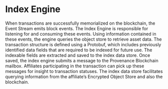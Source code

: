 # Index Engine

When transactions are successfully memorialized on the blockchain, the Event Stream emits block events. The Index Engine is responsible for listening for and consuming these events. Using information contained in these events, the engine queries the object store to retrieve asset data. The transaction structure is defined using a Protobuf, which includes previously identified data fields that are required to be indexed for future use. The indexable fields are extracted and saved to the index data store. Once saved, the index engine submits a message to the Provenance Blockchain mailbox. Affiliates participating in the transaction can pick up these messages for insight to transaction statuses. The index data store facilitates querying information from the affiliate’s Encrypted Object Store and also the blockchain.

